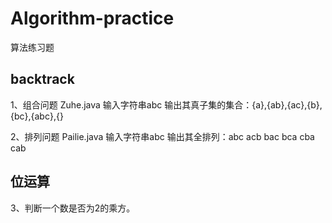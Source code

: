 # Algorithm-practice
算法练习题

## backtrack
1、组合问题 Zuhe.java
    输入字符串abc 输出其真子集的集合：{a},{ab},{ac},{b},{bc},{abc},{}


2、排列问题 Pailie.java
    输入字符串abc 输出其全排列：abc acb bac bca cba cab

## 位运算

3、判断一个数是否为2的乘方。
